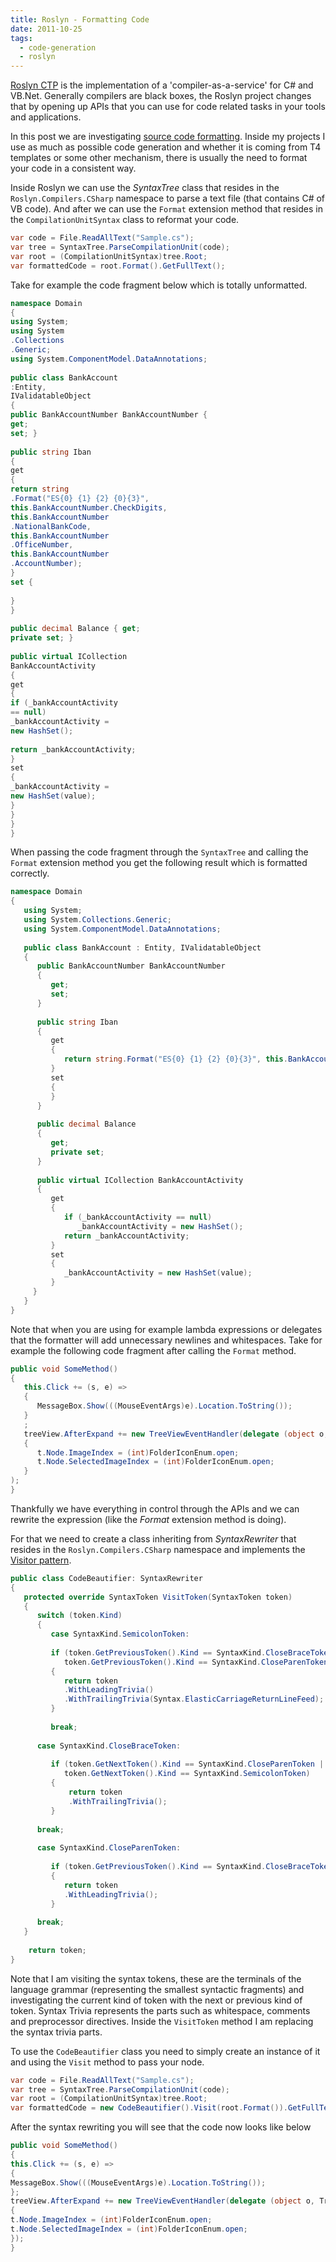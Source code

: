 ```yaml
---
title: Roslyn - Formatting Code
date: 2011-10-25
tags: 
  - code-generation
  - roslyn
---
```


[Roslyn CTP](http://msdn.microsoft.com/en-us/roslyn) is the implementation of a 'compiler-as-a-service' for C# and VB.Net. Generally compilers are black boxes, the Roslyn project changes that by opening up APIs that you can use for code related tasks in your tools and applications.

In this post we are investigating [source code formatting](http://en.wikipedia.org/wiki/Prettyprint). Inside my projects I use as much as possible code generation and whether it is coming from T4 templates or some other mechanism, there is usually the need to format your code in a consistent way.

Inside Roslyn we can use the _SyntaxTree_ class that resides in the `Roslyn.Compilers.CSharp` namespace to parse a text file (that contains C# of VB code). And after we can use the `Format` extension method that resides in the `CompilationUnitSyntax` class to reformat your code.

```csharp
var code = File.ReadAllText("Sample.cs");
var tree = SyntaxTree.ParseCompilationUnit(code);
var root = (CompilationUnitSyntax)tree.Root;
var formattedCode = root.Format().GetFullText();
```

Take for example the code fragment below which is totally unformatted.

```csharp title="sample.cs"
namespace Domain
{
using System;
using System
.Collections
.Generic;
using System.ComponentModel.DataAnnotations;
 
public class BankAccount
:Entity,
IValidatableObject
{
public BankAccountNumber BankAccountNumber {
get;
set; }
 
public string Iban
{
get
{
return string
.Format("ES{0} {1} {2} {0}{3}",
this.BankAccountNumber.CheckDigits,
this.BankAccountNumber
.NationalBankCode,
this.BankAccountNumber
.OfficeNumber,
this.BankAccountNumber
.AccountNumber);
}
set {
 
}
}
 
public decimal Balance { get;
private set; }
 
public virtual ICollection
BankAccountActivity
{
get
{
if (_bankAccountActivity
== null)
_bankAccountActivity =
new HashSet();
 
return _bankAccountActivity;
}
set
{
_bankAccountActivity =
new HashSet(value);
}
}
}
}
```

When passing the code fragment through the `SyntaxTree` and calling the `Format` extension method you get the following result which is formatted correctly. 

```csharp
namespace Domain
{
   using System;
   using System.Collections.Generic;
   using System.ComponentModel.DataAnnotations;
 
   public class BankAccount : Entity, IValidatableObject
   {
      public BankAccountNumber BankAccountNumber
      {   
         get;
         set;
      }
 
      public string Iban
      {
         get
         {
            return string.Format("ES{0} {1} {2} {0}{3}", this.BankAccountNumber.CheckDigits, this.BankAccountNumber.NationalBankCode, this.BankAccountNumber.OfficeNumber, this.BankAccountNumber.AccountNumber);
         }
         set
         {
         }
      }
 
      public decimal Balance
      {
         get;
         private set;
      }
 
      public virtual ICollection BankAccountActivity
      {
         get
         {
            if (_bankAccountActivity == null)
               _bankAccountActivity = new HashSet();
            return _bankAccountActivity;
         }
         set
         {
            _bankAccountActivity = new HashSet(value);
         }
     }   
   }
}
```

Note that when you are using for example lambda expressions or delegates that the formatter will add unnecessary newlines and whitespaces. Take for example the following code fragment after calling the `Format` method.

```csharp
public void SomeMethod()
{
   this.Click += (s, e) =>
   {
      MessageBox.Show(((MouseEventArgs)e).Location.ToString());
   }
   ;
   treeView.AfterExpand += new TreeViewEventHandler(delegate (object o, TreeViewEventArgs t)
   {
      t.Node.ImageIndex = (int)FolderIconEnum.open;
      t.Node.SelectedImageIndex = (int)FolderIconEnum.open;
   }
);
}
```

Thankfully we have everything in control through the APIs and we can rewrite the expression (like the _Format_ extension method is doing).

For that we need to create a class inheriting from _SyntaxRewriter_ that resides in the `Roslyn.Compilers.CSharp` namespace and implements the [Visitor pattern](http://en.wikipedia.org/wiki/Visitor_pattern).

```csharp
public class CodeBeautifier: SyntaxRewriter
{
   protected override SyntaxToken VisitToken(SyntaxToken token)
   {
      switch (token.Kind)
      {
         case SyntaxKind.SemicolonToken:
 
         if (token.GetPreviousToken().Kind == SyntaxKind.CloseBraceToken ||
            token.GetPreviousToken().Kind == SyntaxKind.CloseParenToken)
         {
            return token
            .WithLeadingTrivia()
            .WithTrailingTrivia(Syntax.ElasticCarriageReturnLineFeed);
         }
 
         break;
 
      case SyntaxKind.CloseBraceToken:
 
         if (token.GetNextToken().Kind == SyntaxKind.CloseParenToken ||
            token.GetNextToken().Kind == SyntaxKind.SemicolonToken)
         {
             return token
             .WithTrailingTrivia();
         }
 
      break;
 
      case SyntaxKind.CloseParenToken:
 
         if (token.GetPreviousToken().Kind == SyntaxKind.CloseBraceToken)
         {
            return token
            .WithLeadingTrivia();
         }
 
      break;
   }
 
    return token;
}
```

Note that I am visiting the syntax tokens, these are the terminals of the language grammar (representing the smallest syntactic fragments) and investigating the current kind of token with the next or previous kind of token. Syntax Trivia represents the parts such as whitespace, comments and preprocessor directives. Inside the `VisitToken` method I am replacing the syntax trivia parts.

To use the `CodeBeautifier` class you need to simply create an instance of it and using the `Visit` method to pass your node.

```csharp
var code = File.ReadAllText("Sample.cs");
var tree = SyntaxTree.ParseCompilationUnit(code);
var root = (CompilationUnitSyntax)tree.Root;
var formattedCode = new CodeBeautifier().Visit(root.Format()).GetFullText();
```

After the syntax rewriting you will see that the code now looks like below

```csharp
public void SomeMethod()
{
this.Click += (s, e) =>
{
MessageBox.Show(((MouseEventArgs)e).Location.ToString());
};
treeView.AfterExpand += new TreeViewEventHandler(delegate (object o, TreeViewEventArgs t)
{
t.Node.ImageIndex = (int)FolderIconEnum.open;
t.Node.SelectedImageIndex = (int)FolderIconEnum.open;
});
}
```
